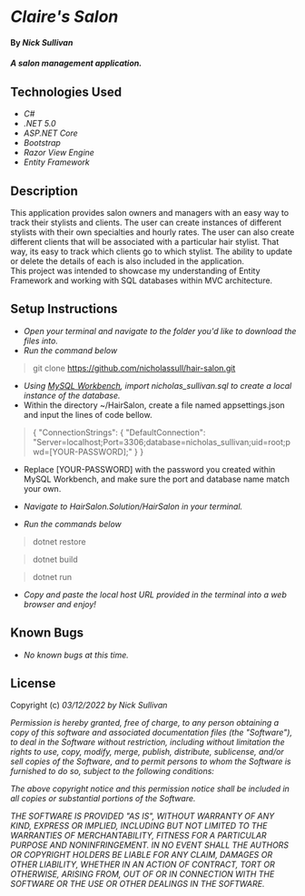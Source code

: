 <!-- Change to Project Name -->
# _Claire's Salon_

#### By _**Nick Sullivan**_

#### _A salon management application._

## Technologies Used

* _C#_
* _.NET 5.0_
* _ASP.NET Core_
* _Bootstrap_
* _Razor View Engine_
* _Entity Framework_

## Description

This application provides salon owners and managers with an easy way to track their stylists and clients. The user can create instances of different stylists with their own specialties and hourly rates. The user can also create different clients that will be associated with a particular hair stylist. That way, its easy to track which clients go to which stylist. The ability to update or delete the details of each is also included in the application. <br>
This project was intended to showcase my understanding of Entity Framework and working with SQL databases within MVC architecture. 

## Setup Instructions

* _Open your terminal and navigate to the folder you'd like to download the files into._
* _Run the command below_
> git clone https://github.com/nicholassull/hair-salon.git
* _Using [MySQL Workbench](https://www.mysql.com/products/workbench/), import nicholas_sullivan.sql to create a local instance of the database._
* Within the directory ~/HairSalon, create a file named appsettings.json and input the lines of code bellow.
> {
  "ConnectionStrings": {
      "DefaultConnection": "Server=localhost;Port=3306;database=nicholas_sullivan;uid=root;pwd=[YOUR-PASSWORD];"
  }
}
  * Replace [YOUR-PASSWORD] with the password you created within MySQL Workbench, and make sure the port and database name match your own.

* _Navigate to HairSalon.Solution/HairSalon in your terminal._
* _Run the commands below_
>dotnet restore

>dotnet build

>dotnet run
* _Copy and paste the local host URL provided in the terminal into a web browser and enjoy!_

## Known Bugs

* _No known bugs at this time._

## License

Copyright (c) _03/12/2022_ _by Nick Sullivan_


_Permission is hereby granted, free of charge, to any person obtaining a copy of this software and associated documentation files (the "Software"), to deal in the Software without restriction, including without limitation the rights to use, copy, modify, merge, publish, distribute, sublicense, and/or sell copies of the Software, and to permit persons to whom the Software is furnished to do so, subject to the following conditions:_

_The above copyright notice and this permission notice shall be included in all copies or substantial portions of the Software._

_THE SOFTWARE IS PROVIDED "AS IS", WITHOUT WARRANTY OF ANY KIND, EXPRESS OR IMPLIED, INCLUDING BUT NOT LIMITED TO THE WARRANTIES OF MERCHANTABILITY, FITNESS FOR A PARTICULAR PURPOSE AND NONINFRINGEMENT. IN NO EVENT SHALL THE AUTHORS OR COPYRIGHT HOLDERS BE LIABLE FOR ANY CLAIM, DAMAGES OR OTHER LIABILITY, WHETHER IN AN ACTION OF CONTRACT, TORT OR OTHERWISE, ARISING FROM, OUT OF OR IN CONNECTION WITH THE SOFTWARE OR THE USE OR OTHER DEALINGS IN THE SOFTWARE._
